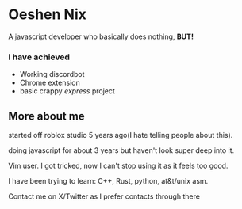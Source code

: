 # Oeshen Nix
A javascript developer who basically does nothing, **BUT!**
### I have achieved
* Working discordbot
* Chrome extension
* basic crappy *express* project

## More about me
started off roblox studio 5 years ago(I hate telling people about this).

doing javascript for about 3 years but haven't look super deep into it.

Vim user.  I got tricked, now I can't stop using it as it feels too good.


I have been trying to learn:
C++, Rust, python, at&t/unix asm.


Contact me on X/Twitter as I prefer contacts through there
<!--
**oeshennix/oeshennix** is a ✨ _special_ ✨ repository because its `README.md` (this file) appears on your GitHub profile.

Here are some ideas to get you started:

- 🔭 I’m currently working on ...
- 🌱 I’m currently learning ...
- 👯 I’m looking to collaborate on ...
- 🤔 I’m looking for help with ...
- 💬 Ask me about ...
- 📫 How to reach me: ...
- 😄 Pronouns: ...
- ⚡ Fun fact: ...
-->
